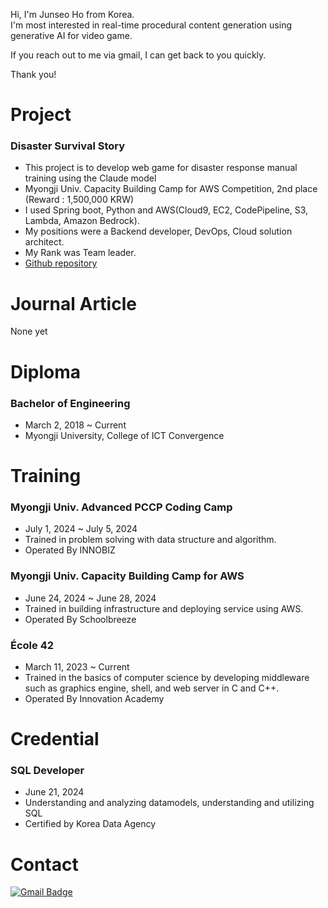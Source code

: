 Hi, I'm Junseo Ho from Korea.<br>
I'm most interested in real-time procedural content generation using generative AI for video game.

If you reach out to me via gmail, I can get back to you quickly.

Thank you!

# Project

### Disaster Survival Story
- This project is to develop web game for disaster response manual training using the Claude model
- Myongji Univ. Capacity Building Camp for AWS Competition, 2nd place (Reward : 1,500,000 KRW)
- I used Spring boot, Python and AWS(Cloud9, EC2, CodePipeline, S3, Lambda, Amazon Bedrock).
- My positions were a Backend developer, DevOps, Cloud solution architect.
- My Rank was Team leader.
- [Github repository](https://github.com/MJU-AWS-Hackathon-Team1)

# Journal Article

None yet

# Diploma

### Bachelor of Engineering
- March 2, 2018 ~ Current
- Myongji University, College of ICT Convergence

# Training

### Myongji Univ. Advanced PCCP Coding Camp

- July 1, 2024 ~ July 5, 2024
- Trained in problem solving with data structure and algorithm.
- Operated By INNOBIZ

### Myongji Univ. Capacity Building Camp for AWS

- June 24, 2024 ~ June 28, 2024
- Trained in building infrastructure and deploying service using AWS.
- Operated By Schoolbreeze

### École 42
- March 11, 2023 ~ Current
- Trained in the basics of computer science by developing middleware such as graphics engine, shell, and web server in C and C++.
- Operated By Innovation Academy

# Credential

### SQL Developer
- June 21, 2024
- Understanding and analyzing datamodels, understanding and utilizing SQL
- Certified by Korea Data Agency

# Contact 
[![Gmail Badge](https://img.shields.io/badge/Gmail-EA4335?style=for-the-badge&logo=Gmail&logoColor=white)](mailto:junseoho1029@gmail.com)&nbsp;


